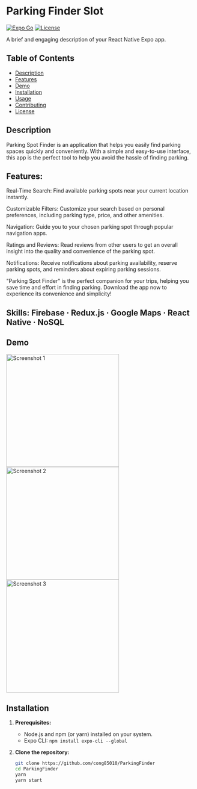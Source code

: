 # Parking Finder Slot

[![Expo Go](https://img.shields.io/badge/Runs%20with%20Expo%20Go-000.svg?style=flat-square&logo=EXPO&labelColor=f3f3f3&logoColor=000)](https://expo.dev/client)
[![License](https://img.shields.io/badge/License-MIT-blue.svg)]([LICENSE_URL]) 

A brief and engaging description of your React Native Expo app.

## Table of Contents
- [Description](#description)
- [Features](#features)
- [Demo](#demo)
- [Installation](#installation)
- [Usage](#usage)
- [Contributing](#contributing)
- [License](#license)

## Description

Parking Spot Finder is an application that helps you easily find parking spaces quickly and conveniently. With a simple and easy-to-use interface, this app is the perfect tool to help you avoid the hassle of finding parking.

## Features:

Real-Time Search: Find available parking spots near your current location instantly.

Customizable Filters: Customize your search based on personal preferences, including parking type, price, and other amenities.

Navigation: Guide you to your chosen parking spot through popular navigation apps.

Ratings and Reviews: Read reviews from other users to get an overall insight into the quality and convenience of the parking spot.

Notifications: Receive notifications about parking availability, reserve parking spots, and reminders about expiring parking sessions.

"Parking Spot Finder" is the perfect companion for your trips, helping you save time and effort in finding parking. Download the app now to experience its convenience and simplicity!
## Skills: Firebase · Redux.js · Google Maps · React Native · NoSQL

## Demo
<img src="https://github.com/cong85010/ParkingFinder/assets/58084805/1c5c1ba7-980e-4e91-83d1-e271125b5278" width="300" alt="Screenshot 1">
<img src="https://github.com/cong85010/ParkingFinder/assets/58084805/5a9e562a-5a4b-4484-b824-743c50cb0545" width="300" alt="Screenshot 2">
<img src="https://github.com/cong85010/ParkingFinder/assets/58084805/957c3617-1ce0-45d7-964b-f50b9d15941e" width="300" alt="Screenshot 3">

## Installation

1. **Prerequisites:**
   - Node.js and npm (or yarn) installed on your system.
   - Expo CLI: `npm install expo-cli --global`

2. **Clone the repository:**
   ```bash
   git clone https://github.com/cong85010/ParkingFinder
   cd ParkingFinder
   yarn 
   yarn start
  ```

